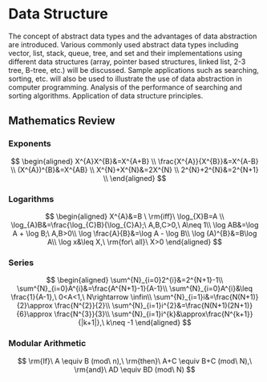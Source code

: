 # Data Structure
The concept of abstract data types and the advantages of data abstraction are introduced. Various commonly used abstract data types including vector, list, stack, queue, tree, and set and their implementations using different data structures (array, pointer based structures, linked list, 2-3 tree, B-tree, etc.) will be discussed. Sample applications such as searching, sorting, etc. will also be used to illustrate the use of data abstraction in computer programming. Analysis of the performance of searching and sorting algorithms. Application of data structure principles.
## Mathematics Review
### Exponents
$$
\begin{aligned}   
X^{A}X^{B}&=X^{A+B}  \\
\frac{X^{A}}{X^{B}}&=X^{A-B}  \\
(X^{A})^{B}&=X^{AB}  \\
X^{N}+X^{N}&=2X^{N}  \\
2^{N}+2^{N}&=2^{N+1}  \\
\end{aligned}
$$
### Logarithms
$$
\begin{aligned}   
X^{A}&=B \ \rm{iff}\ \log_{X}B=A \\
\log_{A}B&=\frac{\log_{C}B}{\log_{C}A};\ A,B,C>0,\ A\neq 1\\
\log AB&=\log A + \log B;\ A,B>0\\
\log \frac{A}{B}&=\log A - \log B\\
\log (A)^{B}&=B\log A\\
\log x&\leq X,\ \rm{for\ all}\ X>0
\end{aligned}
$$
### Series 
$$
\begin{aligned}   
\sum^{N}_{i=0}2^{i}&=2^{N+1}-1\\
\sum^{N}_{i=0}A^{i}&=\frac{A^{N+1}-1}{A-1}\\
\sum^{N}_{i=0}A^{i}&\leq \frac{1}{A-1},\ 0<A<1,\ N\rightarrow \infin\\
\sum^{N}_{i=1}i&=\frac{N(N+1)}{2}\approx \frac{N^{2}}{2}\\
\sum^{N}_{i=1}i^{2}&=\frac{N(N+1)(2N+1)}{6}\approx \frac{N^{3}}{3}\\
\sum^{N}_{i=1}i^{k}&\approx\frac{N^{k+1}}{|k+1|},\ k\neq -1
\end{aligned}
$$
### Modular Arithmetic
$$
\rm{If}\ A \equiv B (mod\ n),\ \rm{then}\ A+C \equiv B+C (mod\ N),\ \rm{and}\ AD \equiv BD (mod\ N)
$$
